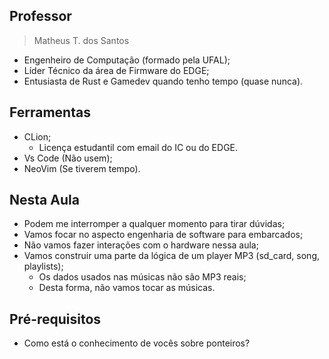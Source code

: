 ## Professor

> Matheus T. dos Santos 

- Engenheiro de Computação (formado pela UFAL);
- Líder Técnico da área de Firmware do EDGE;
- Entusiasta de Rust e Gamedev quando tenho tempo (quase nunca).

## Ferramentas

- CLion;
    - Licença estudantil com email do IC ou do EDGE.
- Vs Code (Não usem);
- NeoVim (Se tiverem tempo).

## Nesta Aula

- Podem me interromper a qualquer momento para tirar dúvidas;
- Vamos focar no aspecto engenharia de software para embarcados;
- Não vamos fazer interações com o hardware nessa aula;
- Vamos construir uma parte da lógica de um player MP3 (sd_card, song, playlists);
    - Os dados usados nas músicas não são MP3 reais;
    - Desta forma, não vamos tocar as músicas.

## Pré-requisitos

- Como está o conhecimento de vocês sobre ponteiros?

